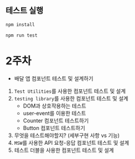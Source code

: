 ## 테스트 실행

```js
npm install

npm run test
```

# 2주차

- 배달 앱 컴포넌트 테스트 및 설계하기

1. `Test Utilities`를 사용한 컴포넌트 테스트 및 설계
2. `testing library`를 사용한 컴포넌트 테스트 및 설계
   - DOM과 상호작용하는 테스트
   - user-event를 이용한 테스트
   - Counter 컴포넌트 테스트하기
   - Button 컴포넌트 테스트하기
3. 무엇을 테스트해야할지? (세부구현 사항 vs 기능)
4. `MSW`를 사용한 API 요청-응답 컴포넌트 테스트 및 설계
5. 테스트 더블을 사용한 컴포넌트 테스트 및 설계
